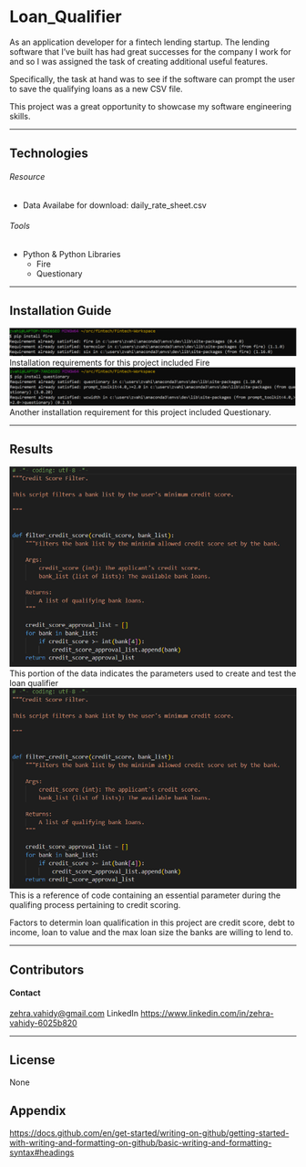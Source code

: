 # Loan_Qualifier

As an application developer for a fintech lending startup. The lending software that I’ve built has had great successes for the company I work for and so I was assigned the task of creating additional useful features.

Specifically, the task at hand was to see if the software can prompt the user to save the qualifying loans as a new CSV file.

This project was a great opportunity to showcase my software engineering skills.

---

## Technologies
###### Resource 
- Data Availabe for download: daily_rate_sheet.csv
###### Tools
- Python & Python Libraries
    - Fire
    - Questionary

---

## Installation Guide
![C:\Users\zvahi\src\fintech\Fintech-module-02\Challenge_2\Screenshots\pip_fire](https://raw.githubusercontent.com/zvahidy/Loan_Qualifier/b0fd34e9ea1720163bc43ba0813452847aec8468/Fintech-module-02/Challenge_2/Screenshots/pip_fire.png)
Installation requirements for this project included Fire 
![C:\Users\zvahi\src\fintech\Fintech-module-02\Challenge_2\Screenshots\pip_questionary](https://raw.githubusercontent.com/zvahidy/Loan_Qualifier/b0fd34e9ea1720163bc43ba0813452847aec8468/Fintech-module-02/Challenge_2/Screenshots/pip_questionary.png)
Another installation requirement for this project included Questionary. 

---

## Results
![C:\Users\zvahi\src\fintech\Fintech-module-02\Challenge_2\Screenshots\data_daily_rate_sheet_csv_file](https://raw.githubusercontent.com/zvahidy/Loan_Qualifier/f9ca07764faf7ca1ae9debe2091a156bec0c5910/Fintech-module-02/Challenge_2/Screenshots/filter_credit_score.png)
This portion of the data indicates the parameters used to create and test the loan qualifier
![C:\Users\zvahi\src\fintech\Fintech-module-02\Challenge_2\Screenshots\filter_credit_score](https://raw.githubusercontent.com/zvahidy/Loan_Qualifier/b0fd34e9ea1720163bc43ba0813452847aec8468/Fintech-module-02/Challenge_2/Screenshots/filter_credit_score.png)
This is a reference of code containing an essential parameter during the qualifing process pertaining to credit scoring. 

Factors to determin loan qualification in this project are credit score, debt to income, loan to value and the max loan size the banks are willing to lend to. 

---

## Contributors

#### Contact
zehra.vahidy@gmail.com
LinkedIn https://www.linkedin.com/in/zehra-vahidy-6025b820

---

## License

None

## Appendix
https://docs.github.com/en/get-started/writing-on-github/getting-started-with-writing-and-formatting-on-github/basic-writing-and-formatting-syntax#headings
